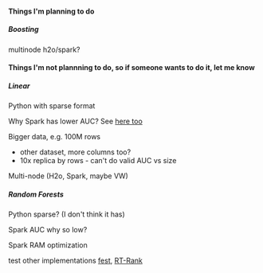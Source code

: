 


#### Things I'm planning to do


##### Boosting

multinode h2o/spark?



#### Things I'm not plannning to do, so if someone wants to do it, let me know 



##### Linear

Python with sparse format

Why Spark has lower AUC? See [here too](https://github.com/BIDData/BIDMach/wiki/Benchmarks#Reuters_Data)

Bigger data, e.g. 100M rows 
- other dataset, more columns too?
- 10x replica by rows - can't do valid AUC vs size

Multi-node (H2o, Spark, maybe VW)



##### Random Forests

Python sparse? (I don't think it has)

Spark AUC why so low?

Spark RAM optimization

test other implementations [fest](http://lowrank.net/nikos/fest/), 
[RT-Rank](https://sites.google.com/site/rtranking/home)





